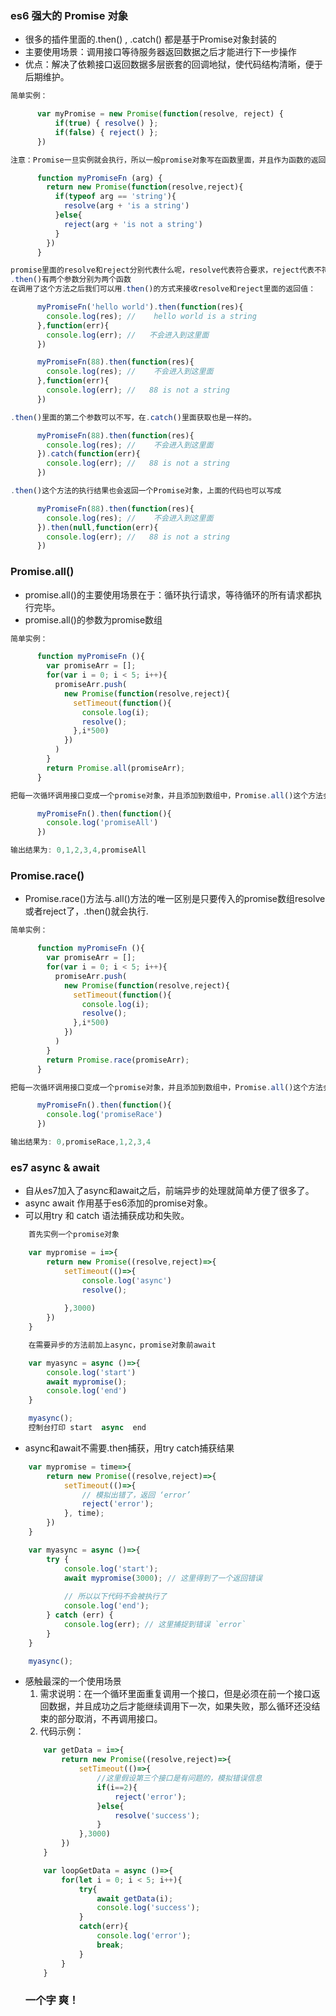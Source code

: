 ### es6 强大的 Promise 对象
* 很多的插件里面的.then() , .catch() 都是基于Promise对象封装的
* 主要使用场景：调用接口等待服务器返回数据之后才能进行下一步操作
* 优点：解决了依赖接口返回数据多层嵌套的回调地狱，使代码结构清晰，便于后期维护。
``` javascript
简单实例：

      var myPromise = new Promise(function(resolve, reject) {
          if(true) { resolve() };
          if(false) { reject() };
      })

注意：Promise一旦实例就会执行，所以一般promise对象写在函数里面，并且作为函数的返回值：

      function myPromiseFn (arg) {
        return new Promise(function(resolve,reject){
          if(typeof arg == 'string'){
            resolve(arg + 'is a string')
          }else{
            reject(arg + 'is not a string')
          }
        })
      }

promise里面的resolve和reject分别代表什么呢，resolve代表符合要求，reject代表不符合要求。
.then()有两个参数分别为两个函数
在调用了这个方法之后我们可以用.then()的方式来接收resolve和reject里面的返回值：

      myPromiseFn('hello world').then(function(res){ 
        console.log(res); //    hello world is a string   
      },function(err){
        console.log(err); //   不会进入到这里面
      })

      myPromiseFn(88).then(function(res){ 
        console.log(res); //    不会进入到这里面  
      },function(err){
        console.log(err); //   88 is not a string  
      })

.then()里面的第二个参数可以不写，在.catch()里面获取也是一样的。

      myPromiseFn(88).then(function(res){ 
        console.log(res); //    不会进入到这里面  
      }).catch(function(err){
        console.log(err); //   88 is not a string  
      })

.then()这个方法的执行结果也会返回一个Promise对象，上面的代码也可以写成 

      myPromiseFn(88).then(function(res){ 
        console.log(res); //    不会进入到这里面  
      }).then(null,function(err){
        console.log(err); //   88 is not a string  
      })

```
### Promise.all()
* promise.all()的主要使用场景在于：循环执行请求，等待循环的所有请求都执行完毕。
* promise.all()的参数为promise数组
``` javascript
简单实例：

      function myPromiseFn (){
        var promiseArr = [];
        for(var i = 0; i < 5; i++){
          promiseArr.push(
            new Promise(function(resolve,reject){
              setTimeout(function(){
                console.log(i);
                resolve();
              },i*500)
            })
          )
        }
        return Promise.all(promiseArr);
      }

把每一次循环调用接口变成一个promise对象，并且添加到数组中，Promise.all()这个方法会在你所有的promise对象都resolve或者reject之后再调用。

      myPromiseFn().then(function(){
        console.log('promiseAll')
      })

输出结果为: 0,1,2,3,4,promiseAll

```
### Promise.race()
* Promise.race()方法与.all()方法的唯一区别是只要传入的promise数组resolve或者reject了，.then()就会执行.

``` javascript
简单实例：

      function myPromiseFn (){
        var promiseArr = [];
        for(var i = 0; i < 5; i++){
          promiseArr.push(
            new Promise(function(resolve,reject){
              setTimeout(function(){
                console.log(i);
                resolve();
              },i*500)
            })
          )
        }
        return Promise.race(promiseArr);
      }

把每一次循环调用接口变成一个promise对象，并且添加到数组中，Promise.all()这个方法会在你所有的promise对象的其中一个resolve或者reject之后立即调用。

      myPromiseFn().then(function(){
        console.log('promiseRace')
      })

输出结果为: 0,promiseRace,1,2,3,4
```

### es7 async & await  

* 自从es7加入了async和await之后，前端异步的处理就简单方便了很多了。
* async await 作用基于es6添加的promise对象。
* 可以用try 和 catch 语法捕获成功和失败。

``` javascript
    首先实例一个promise对象

    var mypromise = i=>{
        return new Promise((resolve,reject)=>{
            setTimeout(()=>{
                console.log('async')
                resolve();
               
            },3000)
        })
    }

    在需要异步的方法前加上async，promise对象前await

    var myasync = async ()=>{
        console.log('start')
        await mypromise();
        console.log('end')
    }

    myasync();
    控制台打印 start  async  end
```  


* async和await不需要.then捕获，用try catch捕获结果
``` javascript
    var mypromise = time=>{
        return new Promise((resolve,reject)=>{
            setTimeout(()=>{
                // 模拟出错了，返回 ‘error’
                reject('error');
            }, time);
        })
    }

    var myasync = async ()=>{
        try {
            console.log('start');
            await mypromise(3000); // 这里得到了一个返回错误
            
            // 所以以下代码不会被执行了
            console.log('end');
        } catch (err) {
            console.log(err); // 这里捕捉到错误 `error`
        }
    }

    myasync();

```
* 感触最深的一个使用场景
    1. 需求说明：在一个循环里面重复调用一个接口，但是必须在前一个接口返回数据，并且成功之后才能继续调用下一次，如果失败，那么循环还没结束的部分取消，不再调用接口。
    2. 代码示例：
    ``` javascript
        var getData = i=>{
            return new Promise((resolve,reject)=>{
                setTimeout(()=>{
                    //这里假设第三个接口是有问题的，模拟错误信息
                    if(i==2){
                        reject('error');
                    }else{
                        resolve('success');
                    }
                },3000)
            })
        }

        var loopGetData = async ()=>{
            for(let i = 0; i < 5; i++){
                try{
                    await getData(i);
                    console.log('success');
                }
                catch(err){
                    console.log('error');
                    break;
                }
            }
        }
    ```
    ### 一个字 爽！

